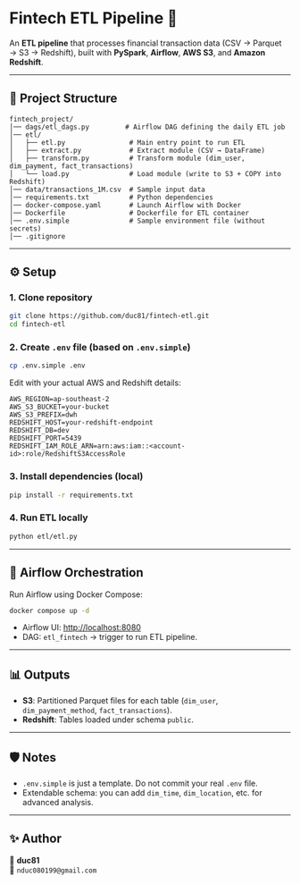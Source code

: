 # Fintech ETL Pipeline 🚀

An **ETL pipeline** that processes financial transaction data (CSV → Parquet → S3 → Redshift), built with **PySpark**, **Airflow**, **AWS S3**, and **Amazon Redshift**.

---

## 📂 Project Structure

```
fintech_project/
│── dags/etl_dags.py         # Airflow DAG defining the daily ETL job
│── etl/
│   ├── etl.py                # Main entry point to run ETL
│   ├── extract.py            # Extract module (CSV → DataFrame)
│   ├── transform.py          # Transform module (dim_user, dim_payment, fact_transactions)
│   └── load.py               # Load module (write to S3 + COPY into Redshift)
│── data/transactions_1M.csv  # Sample input data
│── requirements.txt          # Python dependencies
│── docker-compose.yaml       # Launch Airflow with Docker
│── Dockerfile                # Dockerfile for ETL container
│── .env.simple               # Sample environment file (without secrets)
│── .gitignore
```

---

## ⚙️ Setup

### 1. Clone repository
```bash
git clone https://github.com/duc81/fintech-etl.git
cd fintech-etl
```

### 2. Create `.env` file (based on `.env.simple`)
```bash
cp .env.simple .env
```

Edit with your actual AWS and Redshift details:
```env
AWS_REGION=ap-southeast-2
AWS_S3_BUCKET=your-bucket
AWS_S3_PREFIX=dwh
REDSHIFT_HOST=your-redshift-endpoint
REDSHIFT_DB=dev
REDSHIFT_PORT=5439
REDSHIFT_IAM_ROLE_ARN=arn:aws:iam::<account-id>:role/RedshiftS3AccessRole
```

### 3. Install dependencies (local)
```bash
pip install -r requirements.txt
```

### 4. Run ETL locally
```bash
python etl/etl.py
```

---

## 🚀 Airflow Orchestration

Run Airflow using Docker Compose:
```bash
docker compose up -d
```

- Airflow UI: [http://localhost:8080](http://localhost:8080)  
- DAG: `etl_fintech` → trigger to run ETL pipeline.

---

## 📊 Outputs

- **S3**: Partitioned Parquet files for each table (`dim_user`, `dim_payment_method`, `fact_transactions`).  
- **Redshift**: Tables loaded under schema `public`.  

---

## 🛡️ Notes

- `.env.simple` is just a template. Do not commit your real `.env` file.  
- Extendable schema: you can add `dim_time`, `dim_location`, etc. for advanced analysis.  

---

## ✨ Author
👤 **duc81**  
📧 `nduc080199@gmail.com`  
